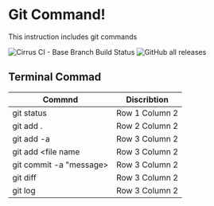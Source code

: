 # Git Command!
This instruction includes git commands 

![Cirrus CI - Base Branch Build Status](https://img.shields.io/cirrus/github/muntiMedia/git-command?color=violet&label=command&logo=GitHub&style=flat-square)
![GitHub all releases](https://img.shields.io/github/downloads/muntiMedia/git-command/total?color=pink%20&label=status&logo=GitHub&logoColor=violet)
## Terminal Commad
| Commnd | Discribtion | 
| --------------- | --------------- |
| git status | Row 1 Column 2 | 
| git add . | Row 2 Column 2 | 
| git add -a | Row 3 Column 2 | 
| git add <file name | Row 3 Column 2 | 
| git commit -a "message> | Row 3 Column 2 | 
| git diff | Row 3 Column 2 | 
| git log | Row 3 Column 2 | 





